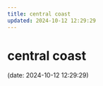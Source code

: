 ```yaml
---
title: central coast
updated: 2024-10-12 12:29:29
---
```


# central coast

(date: 2024-10-12 12:29:29)

